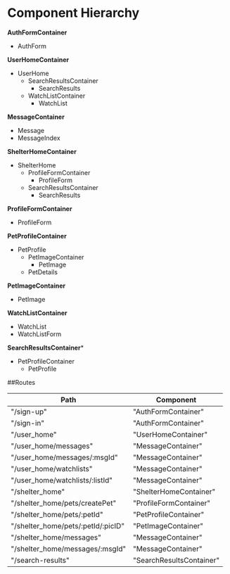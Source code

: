 # Component Hierarchy

**AuthFormContainer**
- AuthForm

**UserHomeContainer**
- UserHome
  - SearchResultsContainer
    - SearchResults
  - WatchListContainer
    - WatchList

**MessageContainer**
- Message
- MessageIndex

**ShelterHomeContainer**
- ShelterHome
  - ProfileFormContainer
    - ProfileForm
  - SearchResultsContainer
    - SearchResults

**ProfileFormContainer**
- ProfileForm

**PetProfileContainer**
- PetProfile
  - PetImageContainer
    - PetImage
  - PetDetails

**PetImageContainer**
- PetImage

**WatchListContainer**
- WatchList
- WatchListForm

**SearchResultsContainer***
- PetProfileContainer
  - PetProfile

##Routes

| Path                               | Component                
|------------------------------------|--------------------------
| "/sign-up"                         | "AuthFormContainer"      
| "/sign-in"                         | "AuthFormContainer"      
| "/user_home"                       | "UserHomeContainer"      
| "/user_home/messages"              | "MessageContainer"       
| "/user_home/messages/:msgId"       | "MessageContainer"       
| "/user_home/watchlists"            | "MessageContainer"       
| "/user_home/watchlists/:listId"    | "MessageContainer"       
| "/shelter_home"                    | "ShelterHomeContainer"   
| "/shelter_home/pets/createPet"     | "ProfileFormContainer"   
| "/shelter_home/pets/:petId"        | "PetProfileContainer"    
| "/shelter_home/pets/:petId/:picID" | "PetImageContainer"      
| "/shelter_home/messages"           | "MessageContainer"       
| "/shelter_home/messages/:msgId"    | "MessageContainer"       
| "/search-results"                  | "SearchResultsContainer"
